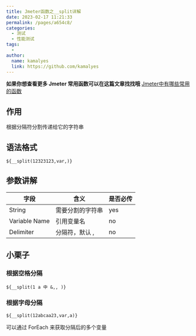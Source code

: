 ```yaml
---
title: Jmeter函数之__split详解
date: 2023-02-17 11:21:33
permalink: /pages/a654c8/
categories:
  - 测试
  - 性能测试
tags:
  - 
author: 
  name: kamalyes
  link: https://github.com/kamalyes
---
```

**如果你想查看更多 Jmeter 常用函数可以在这篇文章找找哦**
[Jmeter中有哪些常用的函数](./Jmeter中有哪些常用的函数.md)

作用
--

根据分隔符分割传递给它的字符串

语法格式
----

```
${__split(12323123,var,)}
```

参数讲解
----

| 字段 | 含义 | 是否必传 |
| --- | --- | --- |
| String | 需要分割的字符串 | yes |
| Variable Name | 引用变量名 | no |
| Delimiter | 分隔符，默认 ,  | no |

小栗子
---

### 根据空格分隔

```
${__split(1 a 中 &,, )}
```

### 根据字母分隔

```
${__split(12abcaa23,var,a)}
```

可以通过 ForEach 来获取分隔后的多个变量
